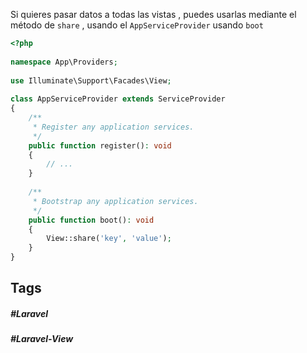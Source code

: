Si quieres pasar datos a todas las vistas , puedes usarlas mediante el método de `share` , usando el `AppServiceProvider` usando `boot` 

```php
<?php
 
namespace App\Providers;
 
use Illuminate\Support\Facades\View;
 
class AppServiceProvider extends ServiceProvider
{
    /**
     * Register any application services.
     */
    public function register(): void
    {
        // ...
    }
 
    /**
     * Bootstrap any application services.
     */
    public function boot(): void
    {
        View::share('key', 'value');
    }
}
```
## Tags

##### #Laravel
##### #Laravel-View
